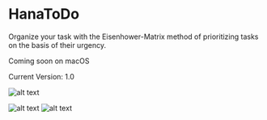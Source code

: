 # HanaToDo
Organize your task with the Eisenhower-Matrix method of prioritizing tasks on the basis of their urgency.

Coming soon on macOS

Current Version: 1.0

![alt text](https://github.com/alexroemerdeveloper/HanaToDo/blob/main/iOS2.gif)


![alt text](https://github.com/alexroemerdeveloper/HanaToDo/blob/main/Intro1.gif)
![alt text](https://github.com/alexroemerdeveloper/HanaToDo/blob/main/Intro2.gif)
